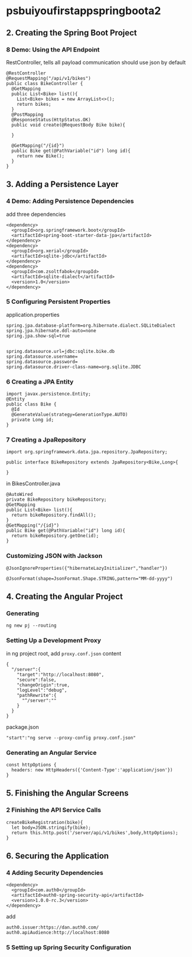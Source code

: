 # psbuiyoufirstappspringboota2
## 2. Creating the Spring Boot Project
### 8  Demo: Using the API Endpoint
RestController, tells all payload communication should use json by default
```
@RestController
@RequestMapping("/api/v1/bikes")
public class BikeController {
  @GetMapping
  public List<Bike> list(){
    List<Bike> bikes = new ArrayList<>();
    return bikes;
  }
  @PostMapping
  @ResponseStatus(HttpStatus.OK)
  public void create(@RequestBody Bike bike){
  
  }
  
  @GetMapping("/{id}")
  public Bike get(@PathVariable("id") long id){
    return new Bike();
  }
}
```

## 3. Adding a Persistence Layer
### 4 Demo: Adding Persistence Dependencies
add three dependencies
```
<dependency>
  <groupId>org.springframework.boot</groupId>
  <artifactId>spring-boot-starter-data-jpa</artifactId>
</dependency>
<dependency>
  <groupId>org.xerial</groupId>
  <artifactId>sqlite-jdbc</artifactId>
</dependency>
<dependency>
  <groupId>com.zsoltfabok</groupId>
  <artifactId>sqlite-dialect</artifactId>
  <version>1.0</version>
</dependency>
```

### 5 Configuring Persistent Properties
application.properties
```
spring.jpa.database-platform=org.hibernate.dialect.SQLiteDialect
spring.jpa.hibernate.ddl-auto=none
spring.jpa.show-sql=true


spring.datasource.url=jdbc:sqlite.bike.db
spring.datasource.username=
spring.datasource.password=
spring.datasource.driver-class-name=org.sqlite.JDBC
```


### 6 Creating a JPA Entity
```
import javax.persistence.Entity;
@Entity
public class Bike {
  @Id
  @GenerateValue(strategy=GenerationType.AUTO)
  private Long id;
}
```

### 7 Creating a JpaRepository
```
import org.springframework.data.jpa.repository.JpaRepository;

public interface BikeRepository extends JpaRepository<Bike,Long>{
  
}
```
in BikesController.java
```
@AutoWired
private BikeRepository bikeRepository;
@GetMapping
public List<Bike> list(){
  return bikeRepository.findAll();
}
@GetMapping("/{id}")
public Bike get(@PathVariable("id") long id){
  return bikeRepository.getOne(id);
}
```

### Customizing JSON with Jackson
```
@JsonIgnoreProperties({"hibernateLazyInitializer","handler"})
```

```
@JsonFormat(shape=JsonFormat.Shape.STRING,pattern="MM-dd-yyyy")
```

## 4. Creating the Angular Project
### Generating
```
ng new pj --routing
```

### Setting Up a Development Proxy
in ng project root, add
```proxy.conf.json```
content
```
{
  "/server":{
    "target":"http://localhost:8080",
    "secure":false,
    "changeOrigin":true,
    "logLevel":"debug",
    "pathRewrite":{
      "^/server":""
    }
  }
}
```
package.json
```
"start":"ng serve --proxy-config proxy.conf.json"
```

### Generating an Angular Service
```
const httpOptions {
  headers: new HttpHeaders({'Content-Type':'application/json'})
}
```
## 5. Finishing the Angular Screens
### 2 Finishing the API Service Calls
```
createBikeRegistration(bike){
  let body=JSON.stringify(bike);
  return this.http.post('/server/api/v1/bikes',body,httpOptions);
}
```


## 6. Securing the Application
### 4 Adding Security Dependencies
```
<dependency>
  <groupId>com.auth0</groupId>
  <artifactId>auth0-spring-security-api</artifactId>
  <version>1.0.0-rc.3</version>
</dependency>
```

add
```
auth0.issuer:https://dan.auth0.com/
auth0.apiAudience:http://localhost:8080
```

### 5 Setting up Spring Security Configuration
